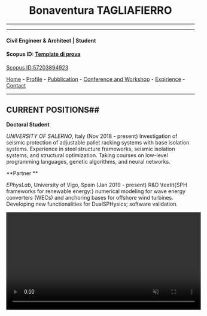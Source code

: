 #  <center> Bonaventura TAGLIAFIERRO <center> #
___
___
####  Civil Engineer & Architect | Student 

####  Scopus ID: [Template di prova](https://www.scopus.com) ####
<a href="https://www.scopus.com/authid/detail.uri?authorId=57203894923">Scopus ID:57203894923</a> 

[Home](README.md) - [Profile](PAGES/PROFILE/profile.md) - [Pubblication](http://www.google.it) - [Conference and Workshop](http://www.google.it) - [Expirience](http://www.google.it) - [Contact](http://www.google.it) 

___



## CURRENT POSITIONS##
**Doctoral Student**

*UNIVERSITY OF SALERNO*, Italy (Nov 2018 - present)
Investigation of seismic protection of adjustable pallet racking systems with base isolation systems. Experience in steel structure frameworks, seismic isolation systems, and structural optimization. Taking courses on low-level programming languages, genetic algorithms, and neural networks.

**Partner ** 

*EPhysLab*, University of Vigo, Spain (Jan 2019 - present)
R&D \textit{SPH frameworks for renewable energy:} numerical modeling for wave energy converters (WECs) and anchoring bases for offshore wind turbines. Developing new functionalities for DualSPHysics; software validation.

<html> 
<body> 
<video width="520" autoplay loop muted playsinline>
  <source src="video/extreme_lat.avi" type="video/avi">
  Your browser does not support the video tag.
</video>
</body> 
</html>